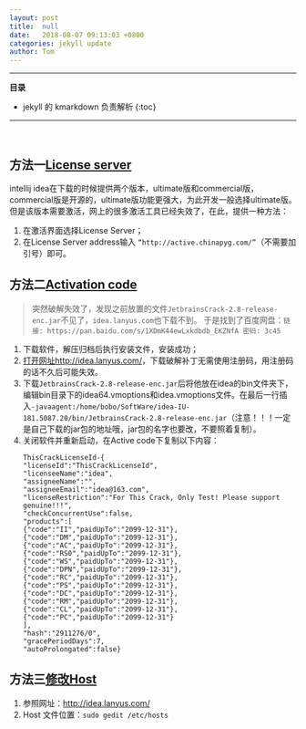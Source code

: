 ```yaml
---
layout: post
title:  null
date:   2018-08-07 09:13:03 +0800
categories: jekyll update
author: Tom
---
```


-----------------------------
__目录__
- jekyll 的 kmarkdown 负责解析
{:toc}

-----------------------------
<br>


## 方法一[License server](https://blog.csdn.net/youxier/article/details/81005805)
intellij idea在下载的时候提供两个版本，ultimate版和commercial版，commercial版是开源的，ultimate版功能更强大，为此开发一般选择ultimate版。但是该版本需要激活，网上的很多激活工具已经失效了，在此，提供一种方法：
1. 在激活界面选择License Server；
2. 在License Server address输入 `“http://active.chinapyg.com/”`（不需要加引号）即可。


## 方法二[Activation code](https://blog.csdn.net/weixin_40132006/article/details/80515247)
> 突然破解失效了，发现之前放置的文件`JetbrainsCrack-2.8-release-enc.jar`不见了，`idea.lanyus.com`也下载不到。
> 于是找到了百度网盘：`链接: https://pan.baidu.com/s/1XDmK44ewLxkdbdb_EKZNfA 密码: 3c45`

1. 下载软件，解压归档后执行安装文件，安装成功；
2. [打开网址http://idea.lanyus.com/](http://idea.lanyus.com/)，下载破解补丁无需使用注册码，用注册码的话不久后可能失效。
3. 下载`JetbrainsCrack-2.8-release-enc.jar`后将他放在idea的bin文件夹下，编辑bin目录下的idea64.vmoptions和idea.vmoptions文件。在最后一行插入`-javaagent:/home/bobo/SoftWare/idea-IU-181.5087.20/bin/JetbrainsCrack-2.8-release-enc.jar`（注意！！！一定是自己下载的jar包的地址哦，jar包的名字也要改，不要照着复制）。
4. 关闭软件并重新启动，在Active code下复制以下内容：
    ```
    ThisCrackLicenseId-{
    "licenseId":"ThisCrackLicenseId",
    "licenseeName":"idea",
    "assigneeName":"",
    "assigneeEmail":"idea@163.com",
    "licenseRestriction":"For This Crack, Only Test! Please support genuine!!!",
    "checkConcurrentUse":false,
    "products":[
    {"code":"II","paidUpTo":"2099-12-31"},
    {"code":"DM","paidUpTo":"2099-12-31"},
    {"code":"AC","paidUpTo":"2099-12-31"},
    {"code":"RS0","paidUpTo":"2099-12-31"},
    {"code":"WS","paidUpTo":"2099-12-31"},
    {"code":"DPN","paidUpTo":"2099-12-31"},
    {"code":"RC","paidUpTo":"2099-12-31"},
    {"code":"PS","paidUpTo":"2099-12-31"},
    {"code":"DC","paidUpTo":"2099-12-31"},
    {"code":"RM","paidUpTo":"2099-12-31"},
    {"code":"CL","paidUpTo":"2099-12-31"},
    {"code":"PC","paidUpTo":"2099-12-31"}
    ],
    "hash":"2911276/0",
    "gracePeriodDays":7,
    "autoProlongated":false}
    ```

## 方法三[修改Host](https://blog.csdn.net/tydyz/article/details/73385615)
1. 参照网址：http://idea.lanyus.com/
2. Host 文件位置：`sudo gedit /etc/hosts`